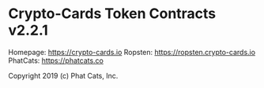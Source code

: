 # Crypto-Cards Token Contracts v2.2.1
Homepage: https://crypto-cards.io
Ropsten:  https://ropsten.crypto-cards.io
PhatCats: https://phatcats.co

Copyright 2019 (c) Phat Cats, Inc.
